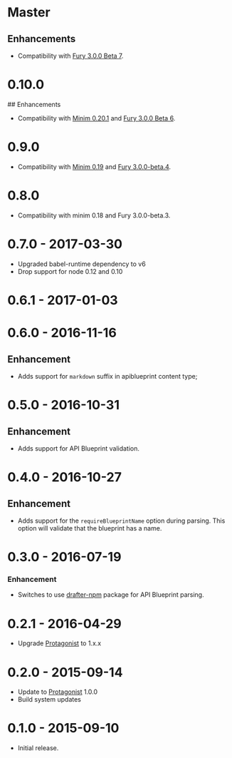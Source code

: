 # Master

## Enhancements

- Compatibility with [Fury 3.0.0 Beta 7](https://github.com/apiaryio/fury.js/releases/tag/v3.0.0-beta.7).

# 0.10.0

## Enhancements

- Compatibility with [Minim 0.20.1](https://github.com/refractproject/minim/releases/tag/v0.20.1)
  and [Fury 3.0.0 Beta 6](https://github.com/apiaryio/fury.js/releases/tag/v3.0.0-beta.6).

# 0.9.0

- Compatibility with [Minim 0.19](https://github.com/refractproject/minim/releases/tag/v0.19.0)
  and [Fury 3.0.0-beta.4](https://github.com/apiaryio/fury.js/releases/tag/v3.0.0-beta.4).

# 0.8.0

- Compatibility with minim 0.18 and Fury 3.0.0-beta.3.

# 0.7.0 - 2017-03-30

- Upgraded babel-runtime dependency to v6
- Drop support for node 0.12 and 0.10

# 0.6.1 - 2017-01-03

# 0.6.0 - 2016-11-16

## Enhancement

- Adds support for `markdown` suffix in apiblueprint content type;

# 0.5.0 - 2016-10-31

## Enhancement

- Adds support for API Blueprint validation.

# 0.4.0 - 2016-10-27

## Enhancement

- Adds support for the `requireBlueprintName` option during parsing. This
  option will validate that the blueprint has a name.

# 0.3.0 - 2016-07-19

### Enhancement

- Switches to use [drafter-npm](https://github.com/apiaryio/drafter-npm)
  package for API Blueprint parsing.

# 0.2.1 - 2016-04-29

- Upgrade [Protagonist][] to 1.x.x

# 0.2.0 - 2015-09-14

- Update to [Protagonist][] 1.0.0
- Build system updates

# 0.1.0 - 2015-09-10

- Initial release.

[Protagonist]: https://github.com/apiaryio/protagonist
